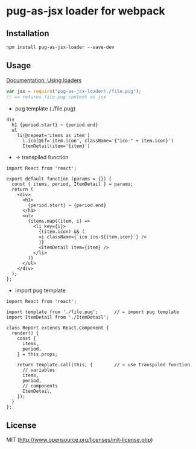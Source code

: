 # pug-as-jsx loader for webpack

## Installation

```
npm install pug-as-jsx-loader --save-dev
```

## Usage

[Documentation: Using loaders](http://webpack.github.io/docs/using-loaders.html)

``` javascript
var jsx = require("pug-as-jsx-loader!./file.pug");
// => returns file.pug content as jsx
```

- pug template (./file.pug)
```
div
  h1 {period.start} ~ {period.end}
  ul
    li(@repeat='items as item')
      i.ico(@if='item.icon', className='{"ico-" + item.icon}')
      ItemDetail(item='{item}')
```

- → transpiled function
```
import React from 'react';

export default function (params = {}) {
  const { items, period, ItemDetail } = params;
  return (
    <div>
      <h1>
        {period.start} ~ {period.end}
      </h1>
      <ul>
        {items.map((item, i) =>
          <li key={i}>
            {(item.icon) && (
            <i className={`ico ico-${item.icon}`} />
            )}
            <ItemDetail item={item} />
          </li>
        )}
      </ul>
    </div>
  );
};
```

- import pug template
```
import React from 'react';

import template from './file.pug';      // ← import pug template
import ItemDetail from './ItemDetail';

class Report extends React.Component {
  render() {
    const {
      items,
      period,
    } = this.props;

    return template.call(this, {        // ← use transpiled function
      // variables
      items,
      period,
      // components
      ItemDetail,
    });
  }
};
```

## License

MIT (http://www.opensource.org/licenses/mit-license.php)

